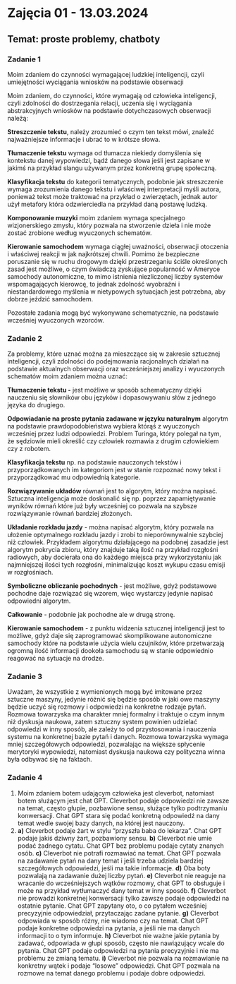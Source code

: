 # Zajęcia 01 - 13.03.2024

## Temat: proste problemy, chatboty

### Zadanie 1

Moim zdaniem do czynności wymagającej ludzkiej inteligencji, czyli umiejętności wyciągania wniosków na podstawie obserwacji 

Moim zdaniem, do czynności, które wymagają od człowieka inteligencji, czyli zdolności do dostrzegania relacji, uczenia się i wyciągania abstrakcyjnych wniosków na podstawie dotychczasowych obserwacji należą:

**Streszczenie tekstu**, należy zrozumieć o czym ten tekst mówi, znaleźć najważniejsze informacje i ubrać to w krótsze słowa. 

**Tłumaczenie tekstu** wymaga od tłumacza niekiedy domyślenia się kontekstu danej wypowiedzi, bądź danego słowa jeśli jest zapisane w jakimś na przykład slangu używanym przez konkretną grupę społeczną.

**Klasyfikacja tekstu** do kategorii tematycznych, podobnie jak streszczenie wymaga zrozumienia danego tekstu i właściwej interpretacji myśli autora, ponieważ tekst może traktować na przykład o zwierzętach, jednak autor użył metafory która odzwierciedla na przykład daną postawę ludzką. 

**Komponowanie muzyki** moim zdaniem wymaga specjalnego wizjonerskiego zmysłu, który pozwala na stworzenie dzieła i nie może zostać zrobione według wyuczonych schematów. 

**Kierowanie samochodem** wymaga ciągłej uważności, obserwacji otoczenia i właściwej reakcji w jak najkrótszej chwili. Pomimo że bezpieczne poruszanie się w ruchu drogowym dzięki przestrzeganiu ściśle określonych zasad jest możliwe, o czym świadczą zyskujące popularność w Ameryce samochody autonomiczne, to mimo istnienia niezliczonej liczby systemów wspomagających kierowcę, to jednak zdolność wyobraźni i niestandardowego myślenia w nietypowych sytuacjach jest potrzebna, aby dobrze jeździć samochodem.

Pozostałe zadania mogą być wykonywane schematycznie, na podstawie wcześniej wyuczonych wzorców. 

### Zadanie 2

Za problemy, które uznać można za mieszczące się w zakresie sztucznej inteligencji, czyli zdolności do podejmowania racjonalnych działań na podstawie aktualnych obserwacji oraz wcześniejszej analizy i wyuczonych schematów moim zdaniem można uznać:

**Tłumaczenie tekstu -** jest możliwe w sposób schematyczny dzięki nauczeniu się słowników obu języków i dopasowywaniu słów z jednego języka do drugiego.

**Odpowiadanie na proste pytania zadawane w języku naturalnym** algorytm na podstawie prawdopodobieństwa wybiera którąś z wyuczonych wcześniej przez ludzi odpowiedzi. Problem Turinga, który polegał na tym, że sędziowie mieli określić czy człowiek rozmawia z drugim człowiekiem czy z robotem.

**Klasyfikacja tekstu** np. na podstawie nauczonych tekstów i przyporządkowanych im kategoriom jest w stanie rozpoznać nowy tekst i przyporządkować mu odpowiednią kategorie.

**Rozwiązywanie układów** równań jest to algorytm, który można napisać. Sztuczna inteligencja może doskonalić się np. poprzez zapamiętywanie wyników równań które już były wcześniej co pozwala na szybsze rozwiązywanie równań bardziej złożonych.

**Układanie rozkładu jazdy** - można napisać algorytm, który pozwala na ułożenie optymalnego rozkładu jazdy i zrobi to nieporównywalnie szybciej niż człowiek. Przykładem algorytmu działającego na podobnej zasadzie jest algorytm pokrycia zbioru, który znajduje taką ilość na przykład rozgłośni radiowych, aby docierała ona do każdego miejsca przy wykorzystaniu jak najmniejszej ilości tych rozgłośni, minimalizując koszt wykupu czasu emisji w rozgłośniach.

**Symboliczne obliczanie pochodnych** - jest możliwe, gdyż podstawowe pochodne daje rozwiązać się wzorem, więc wystarczy jedynie napisać odpowiedni algorytm.

**Całkowanie** - podobnie jak pochodne ale w drugą stronę.

**Kierowanie samochodem** - z punktu widzenia sztucznej inteligencji jest to możliwe, gdyż daje się zaprogramować skomplikowane autonomiczne samochody które na podstawie użycia wielu czujników, które przetwarzają ogromną ilość informacji dookoła samochodu są w stanie odpowiednio reagować na sytuacje na drodze.

### Zadanie 3

Uważam, że wszystkie z wymienionych mogą być imitowane przez sztuczne maszyny, jedynie różnić się będzie sposób w jaki owe maszyny będzie uczyć się rozmowy i odpowiedzi na konkretne rodzaje pytań. Rozmowa towarzyska ma charakter mniej formalny i traktuje o czym innym niż dyskusja naukowa, zatem sztuczny system powinien udzielać odpowiedzi w inny sposób, ale zależy to od przystosowania i nauczenia systemu na konkretnej bazie pytań i danych. Rozmowa towarzyska wymaga mniej szczegółowych odpowiedzi, pozwalając na większe spłycenie merytoryki wypowiedzi, natomiast dyskusja naukowa czy polityczna winna była odbywać się na faktach.

### Zadanie 4

1. Moim zdaniem botem udającym człowieka jest cleverbot, natomiast botem służącym jest chat GPT. Cleverbot podaje odpowiedzi nie zawsze na temat, często głupie, pozbawione sensu, służące tylko podtrzymaniu konwersacji. Chat GPT stara się podać konkretną odpowiedź na dany temat wedle swojej bazy danych, na której jest nauczony.
2. **a)** Cleverbot podaje żart w stylu “przyszła baba do lekarza”. Chat GPT podaje jakiś dziwny żart, pozbawiony sensu.
**b)** Cleverbot nie umie podać żadnego cytatu. Chat GPT bez problemu podaje cytaty znanych osób.
**c)** Cleverbot nie potrafi rozmawiać na temat. Chat GPT pozwala na zadawanie pytań na dany temat i jeśli trzeba udziela bardziej szczegółowych odpowiedzi, jeśli ma takie informacje.
**d)** Oba boty pozwalają na zadawanie dużej liczby pytań.
**e)** Cleverbot nie reaguje na wracanie do wcześniejszych wątków rozmowy, chat GPT to obsługuje i może na przykład wytłumaczyć dany temat w inny sposób.
**f)** Cleverbot nie prowadzi konkretnej konwersacji tylko zawsze podaje odpowiedzi na ostatnie pytanie. Chat GPT zapytany oto, o co pytałem wcześniej precyzyjnie odpowiedział, przytaczając zadane pytanie.
**g)** Cleverbot odpowiada w sposób różny, nie wiadomo czy na temat. Chat GPT podaje konkretne odpowiedzi na pytania, a jeśli nie ma danych informacji to o tym informuje.
**h)** Cleverbot nie ważne jakie pytania by zadawać, odpowiada w głupi sposób, często nie nawiązujący wcale do pytania. Chat GPT podaje odpowiedzi na pytania precyzyjnie i nie ma problemu ze zmianą tematu.
**i)** Cleverbot nie pozwala na rozmawianie na konkretny wątek i podaje “losowe” odpowiedzi. Chat GPT pozwala na rozmowe na temat danego problemu i podaje dobre odpowiedzi.